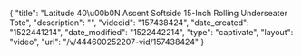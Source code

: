 {
    "title": "Latitude 40\u00b0N Ascent Softside 15-Inch Rolling Underseater Tote",
    "description": "",
    "videoid": "157438424",
    "date_created": "1522441214",
    "date_modified": "1522442214",
    "type": "captivate",
    "layout": "video",
    "url": "\/v\/444600252207-vid\/157438424"
}